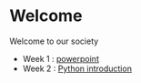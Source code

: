 # Welcome
Welcome to our society


* Week 1 : [powerpoint](https://drive.google.com/open?id=1MoTbw6uiWN_a-9PccGqaYAje6C7253T9RmBd9Ld-RC4)
* Week 2 : [Python introduction](https://drive.google.com/open?id=1owoR-rrB4DiPPnW7SwOufdDfD9PLFjAAOnhAXpg7Fug)
